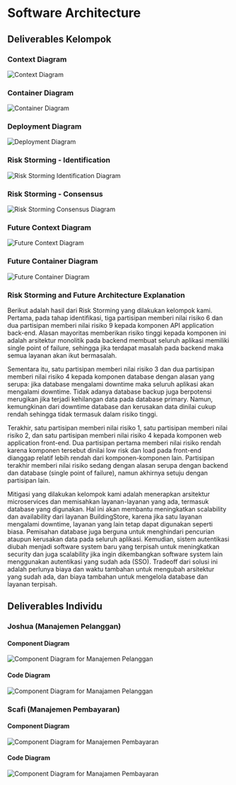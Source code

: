 # Software Architecture

## Deliverables Kelompok

### Context Diagram
![Context Diagram](diagram/ContextDiagram.png)
### Container Diagram
![Container Diagram](diagram/ContainerDiagram.png)
### Deployment Diagram
![Deployment Diagram](diagram/DeploymentDiagram.png)
### Risk Storming - Identification
![Risk Storming Identification Diagram](diagram/RiskStorming_Identification.png)
### Risk Storming - Consensus
![Risk Storming Consensus Diagram](diagram/RiskStorming_Consensus.png)
### Future Context Diagram
![Future Context Diagram](diagram/FutureContextDiagram.png)
### Future Container Diagram
![Future Container Diagram](diagram/FutureContainerDiagram.png)

### Risk Storming and Future Architecture Explanation
Berikut adalah hasil dari Risk Storming yang dilakukan kelompok kami. Pertama, pada tahap identifikasi, tiga partisipan memberi nilai risiko 6 dan dua partisipan memberi nilai risiko 9 kepada komponen API application back-end. Alasan mayoritas memberikan risiko tinggi kepada komponen ini adalah arsitektur monolitik pada backend membuat seluruh aplikasi memiliki single point of failure, sehingga jika terdapat masalah pada backend maka semua layanan akan ikut bermasalah. 

Sementara itu, satu partisipan memberi nilai risiko 3 dan dua partisipan memberi nilai risiko 4 kepada komponen database dengan alasan yang serupa: jika database mengalami downtime maka seluruh aplikasi akan mengalami downtime. Tidak adanya database backup juga berpotensi merugikan jika terjadi kehilangan data pada database primary. Namun, kemungkinan dari downtime database dan kerusakan data dinilai cukup rendah sehingga tidak termasuk dalam risiko tinggi. 

Terakhir, satu partisipan memberi nilai risiko 1, satu partisipan memberi nilai risiko 2, dan satu partisipan memberi nilai risiko 4 kepada komponen web application front-end. Dua partisipan pertama memberi nilai risiko rendah karena komponen tersebut dinilai low risk dan load pada front-end dianggap relatif lebih rendah dari komponen-komponen lain. Partisipan terakhir memberi nilai risiko sedang dengan alasan serupa dengan backend dan database (single point of failure), namun akhirnya setuju dengan partisipan lain.

Mitigasi yang dilakukan kelompok kami adalah menerapkan arsitektur microservices dan memisahkan layanan-layanan yang ada, termasuk database yang digunakan. Hal ini akan membantu meningkatkan scalability dan availability dari layanan BuildingStore, karena jika satu layanan mengalami downtime, layanan yang lain tetap dapat digunakan seperti biasa. Pemisahan database juga berguna untuk menghindari pencurian ataupun kerusakan data pada seluruh aplikasi. Kemudian, sistem autentikasi diubah menjadi software system baru yang terpisah untuk meningkatkan security dan juga scalability jika ingin dikembangkan software system lain menggunakan autentikasi yang sudah ada (SSO). Tradeoff dari solusi ini adalah perlunya biaya dan waktu tambahan untuk mengubah arsitektur yang sudah ada, dan biaya tambahan untuk mengelola database dan layanan terpisah.

## Deliverables Individu
### Joshua (Manajemen Pelanggan)
#### Component Diagram
![Component Diagram for Manajemen Pelanggan](diagram/Joshua_ComponentDiagram.png)
#### Code Diagram
![Component Diagram for Manajamen Pelanggan](diagram/Joshua_CodeDiagram.png)

### Scafi (Manajemen Pembayaran)
#### Component Diagram
![Component Diagram for Manajemen Pembayaran](diagram/Scafi_ComponentDiagram.png)
#### Code Diagram
![Component Diagram for Manajamen Pembayaran](diagram/Scafi_CodeDiagram.png)
